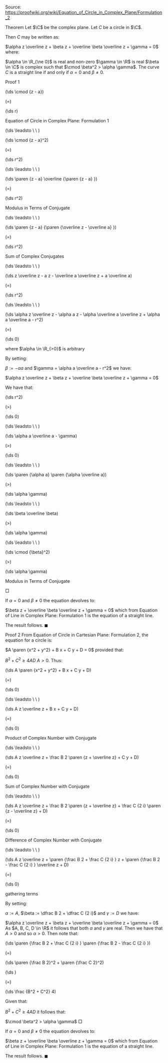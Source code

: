 # 

Source: https://proofwiki.org/wiki/Equation_of_Circle_in_Complex_Plane/Formulation_2

Theorem
Let $\C$ be the complex plane.
Let $C$ be a circle in $\C$.

Then $C$ may be written as:

$\alpha z \overline z + \beta z + \overline \beta \overline z + \gamma = 0$
where:

$\alpha \in \R_{\ne 0}$ is real and non-zero
$\gamma \in \R$ is real
$\beta \in \C$ is complex such that $\cmod \beta^2 > \alpha \gamma$.
The curve $C$ is a straight line if and only if $\alpha = 0$ and $\beta \ne 0$.


Proof 1













\(\ds \cmod {z - a}\)

\(=\)







\(\ds r\)





Equation of Circle in Complex Plane: Formulation 1








\(\ds \leadsto \ \ \)





\(\ds \cmod {z - a}^2\)

\(=\)







\(\ds r^2\)














\(\ds \leadsto \ \ \)





\(\ds \paren {z - a} \overline {\paren {z - a} }\)

\(=\)







\(\ds r^2\)





Modulus in Terms of Conjugate








\(\ds \leadsto \ \ \)





\(\ds \paren {z - a} {\paren {\overline z - \overline a} }\)

\(=\)







\(\ds r^2\)





Sum of Complex Conjugates








\(\ds \leadsto \ \ \)





\(\ds z \overline z - a z - \overline a \overline z + a \overline a\)

\(=\)







\(\ds r^2\)














\(\ds \leadsto \ \ \)





\(\ds \alpha z \overline z - \alpha a z - \alpha \overline a \overline z + \alpha a \overline a - r^2\)

\(=\)







\(\ds 0\)





where $\alpha \in \R_{>0}$ is arbitrary



By setting:

$\beta := -\alpha a$ and $\gamma = \alpha a \overline a - r^2$
we have:

$\alpha z \overline z + \beta z + \overline \beta \overline z + \gamma = 0$

We have that:














\(\ds r^2\)

\(>\)







\(\ds 0\)














\(\ds \leadsto \ \ \)





\(\ds \alpha a \overline a - \gamma\)

\(>\)







\(\ds 0\)














\(\ds \leadsto \ \ \)





\(\ds \paren {\alpha a} \paren {\alpha \overline a}\)

\(>\)







\(\ds \alpha \gamma\)














\(\ds \leadsto \ \ \)





\(\ds \beta \overline \beta\)

\(>\)







\(\ds \alpha \gamma\)














\(\ds \leadsto \ \ \)





\(\ds \cmod {\beta}^2\)

\(>\)







\(\ds \alpha \gamma\)





Modulus in Terms of Conjugate



$\Box$

If $\alpha = 0$ and $\beta \ne 0$ the equation devolves to:

$\beta z + \overline \beta \overline z + \gamma = 0$
which from Equation of Line in Complex Plane: Formulation 1 is the equation of a straight line.

The result follows.
$\blacksquare$


Proof 2
From Equation of Circle in Cartesian Plane: Formulation 2, the equation for a circle is:

$A \paren {x^2 + y^2} + B x + C y + D = 0$
provided that:

$B^2 + C^2 \ge 4 A D$
$A > 0$.
Thus:














\(\ds A \paren {x^2 + y^2} + B x + C y + D\)

\(=\)







\(\ds 0\)














\(\ds \leadsto \ \ \)





\(\ds A z \overline z + B x + C y + D\)

\(=\)







\(\ds 0\)





Product of Complex Number with Conjugate








\(\ds \leadsto \ \ \)





\(\ds A z \overline z + \frac B 2 \paren {z + \overline z} + C y + D\)

\(=\)







\(\ds 0\)





Sum of Complex Number with Conjugate








\(\ds \leadsto \ \ \)





\(\ds A z \overline z + \frac B 2 \paren {z + \overline z} + \frac C {2 i} \paren {z - \overline z} + D\)

\(=\)







\(\ds 0\)





Difference of Complex Number with Conjugate








\(\ds \leadsto \ \ \)





\(\ds A z \overline z + \paren {\frac B 2 + \frac C {2 i} } z + \paren {\frac B 2 - \frac C {2 i} } \overline z + D\)

\(=\)







\(\ds 0\)





gathering terms



By setting:

$\alpha := A$, $\beta := \dfrac B 2 + \dfrac C {2 i}$ and $\gamma := D$
we have:

$\alpha z \overline z + \beta z + \overline \beta \overline z + \gamma = 0$
As $A, B, C, D \in \R$ it follows that both $\alpha$ and $\gamma$ are real.
Then we have that $A > 0$ and so $\alpha > 0$.
Then note that:














\(\ds \paren {\frac B 2 + \frac C {2 i} } \paren {\frac B 2 - \frac C {2 i} }\)

\(=\)







\(\ds \paren {\frac B 2}^2 + \paren {\frac C 2}^2\)




















\(\ds \)

\(=\)







\(\ds \frac {B^2 + C^2} 4\)









Given that:

$B^2 + C^2 \ge 4 A D$
it follows that:

$\cmod \beta^2 > \alpha \gamma$
$\Box$

If $\alpha = 0$ and $\beta \ne 0$ the equation devolves to:

$\beta z + \overline \beta \overline z + \gamma = 0$
which from Equation of Line in Complex Plane: Formulation 1 is the equation of a straight line.

The result follows.
$\blacksquare$





